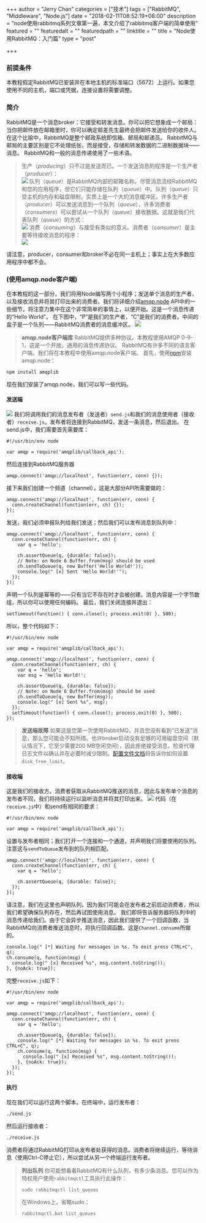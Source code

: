 +++
author = "Jerry Chan"
categories = ["技术"]
tags = ["RabbitMQ", "Middleware", "Node.js"]
date = "2018-02-11T08:52:19+08:00"
description = "node使用rabbitmq系列文章第一遍，本文介绍了rabbitmq客户端的简单使用"
featured = ""
featuredalt = ""
featuredpath = ""
linktitle = ""
title = "Node使用RabbitMQ：入门篇"
type = "post"

+++

### 前提条件

本教程假定RabbitMQ已安装并在本地主机的标准端口（5672）上运行。如果您使用不同的主机，端口或凭据，连接设置将需要调整。

### 简介

RabbitMQ是一个消息broker：它接受和转发消息。你可以把它想象成一个邮局：当你把邮件放在邮箱里时，你可以确定邮差先生最终会把邮件发送给你的收件人。在这个比喻中，RabbitMQ是整个邮政系统即信箱、邮局和邮递员。 RabbitMQ与邮局的主要区别是它不处理纸张，而是接受，存储和转发数据的二进制数据块——消息。 RabbitMQ和一般的消息传递使用了一些术语。

> 生产（_producing_）只不过是发送而已。一个发送消息的程序是一个生产者（_producer_）：  
> ![](/assets/blog/2018-02/producer.png) 队列（_queue_）是RabbitMQ内部的邮箱名称。尽管消息流经RabbitMQ和您的应用程序，但它们只能存储在队列（_queue_）中。队列（_queue_）只受主机的内存和磁盘限制，实质上是一个大的消息缓冲区。许多生产者（_producer_）可以发送消息到一个队列（_queue_），许多消费者（_consumers_）可以尝试从一个队列（_queue_）接收数据。这就是我们代表队列（_queue_）的方式：  
> ![](/assets/blog/2018-02/queue.png) 消费（_consuming_）与接受有类似的意义。消费者（_consumer_）是主要等待接收消息的程序：  
> ![](/assets/blog/2018-02/consumer.png)

请注意，producer，consumer和broker不必在同一主机上；事实上在大多数应用程序中都不会。

### (使用amqp.node客户端)

在本教程的这一部分，我们将用Node编写两个小程序；发送单个消息的生产者，以及接收消息并将其打印出来的消费者。我们将详细介绍[amqp.node](https://www.squaremobius.net/amqp.node/) API中的一些细节，将注意力集中在这个非常简单的事情上，以便开始。这是一个消息传递的“Hello World”。 在下图中，“P”是我们的生产者，“C”是我们的消费者。中间的盒子是一个队列——RabbitMQ消费者的消息缓冲区。 ![](/assets/blog/2018-02/python-one.png)

> **amqp.node客户端库** RabbitMQ提供多种协议。本教程使用AMQP 0-9-1，这是一个开放，通用的消息传递协议。 RabbitMQ有许多不同的语言客户端。我们将在本教程中使用amqp.node客户端。 首先，使用[npm](https://www.npmjs.com/)安装amqp.node：

    npm install amqplib


现在我们安装了amqp.node，我们可以写一些代码。

#### 发送端

![](/assets/blog/2018-02/sending.png) 我们将调用我们的消息发布者（发送者）`send.js`和我们的消息使用者（接收者）`receive.js`。发布者将连接到RabbitMQ，发送一条消息，然后退出。 在send.js中，我们需要首先需要库：

    #!/usr/bin/env node

    var amqp = require('amqplib/callback_api');


然后连接到RabbitMQ服务器

    amqp.connect('amqp://localhost', function(err, conn) {});


接下来我们创建一个频道（channel），这是大部分API所需要做的：

    amqp.connect('amqp://localhost', function(err, conn) {
      conn.createChannel(function(err, ch) {});
    });


发送，我们必须申报队列给我们发送；然后我们可以发布消息到队列中：

    amqp.connect('amqp://localhost', function(err, conn) {
      conn.createChannel(function(err, ch) {
        var q = 'hello';

        ch.assertQueue(q, {durable: false});
        // Note: on Node 6 Buffer.from(msg) should be used
        ch.sendToQueue(q, new Buffer('Hello World!'));
        console.log(" [x] Sent 'Hello World!'");
      });
    });


声明一个队列是幂等的——只有当它不存在时才会被创建。消息内容是一个字节数组，所以你可以使用任何编码。 最后，我们关闭连接并退出：

    setTimeout(function() { conn.close(); process.exit(0) }, 500);


所以，整个代码如下：

    #!/usr/bin/env node

    var amqp = require('amqplib/callback_api');

    amqp.connect('amqp://localhost', function(err, conn) {
      conn.createChannel(function(err, ch) {
        var q = 'hello';
        var msg = 'Hello World!';

        ch.assertQueue(q, {durable: false});
        // Note: on Node 6 Buffer.from(msg) should be used
        ch.sendToQueue(q, new Buffer(msg));
        console.log(" [x] Sent %s", msg);
      });
      setTimeout(function() { conn.close(); process.exit(0) }, 500);
    });


> **发送端故障** 如果这是您第一次使用RabbitMQ，并且您没有看到“已发送”消息，那么您可能会不知所措。也许broker启动没有足够的可用磁盘空间（默认情况下，它至少需要200 MB空闲空间），因此拒绝接受消息。检查代理日志文件以确认并在必要时减少限制。[配置文件文档](https://www.rabbitmq.com/configure.html#config-items)将告诉你如何设置`disk_free_limit`。

#### 接收端

这是我们的接收方。消费者获取从RabbitMQ推送的消息，因此与发布单个消息的发布者不同，我们将持续运行以监听消息并将其打印出来。 ![](https://www.geekare.com/wp-content/uploads/2017/11/receiving.png) 代码（在`receive.js`中）和send有相同的要求：

    #!/usr/bin/env node

    var amqp = require('amqplib/callback_api');


设置与发布者相同；我们打开一个连接和一个通道，并声明我们将要使用的队列。注意这与`sendToQueue`发布到的队列相匹配。

    amqp.connect('amqp://localhost', function(err, conn) {
      conn.createChannel(function(err, ch) {
        var q = 'hello';

        ch.assertQueue(q, {durable: false});
      });
    });


请注意，我们在这里也声明队列。因为我们可能会在发布者之前启动消费者，所以我们希望确保队列存在，然后再试图使用消息。 我们即将告诉服务器将队列中的消息传递给我们。由于它会异步推送消息，因此我们提供了一个回调函数，当RabbitMQ向消费者推送消息时，将执行回调函数。这是`Channel.consume`所做的。

    console.log(" [*] Waiting for messages in %s. To exit press CTRL+C", q);
    ch.consume(q, function(msg) {
      console.log(" [x] Received %s", msg.content.toString());
    }, {noAck: true});


完整`receive.js`如下：

    #!/usr/bin/env node

    var amqp = require('amqplib/callback_api');

    amqp.connect('amqp://localhost', function(err, conn) {
      conn.createChannel(function(err, ch) {
        var q = 'hello';

        ch.assertQueue(q, {durable: false});
        console.log(" [*] Waiting for messages in %s. To exit press CTRL+C", q);
        ch.consume(q, function(msg) {
          console.log(" [x] Received %s", msg.content.toString());
        }, {noAck: true});
      });
    });


#### 执行

现在我们可以运行这两个脚本。在终端中，运行发布者：

    ./send.js


然后运行接收者：

    ./receive.js


消费者将通过RabbitMQ打印从发布者处获得的消息。消费者将继续运行，等待消息（使用Ctrl-C停止它），所以尝试从另一个终端运行发布者。

> **列出队列** 你可能想看看RabbitMQ有什么队列，有多少条消息。您可以作为特权用户使用`rabbitmqctl`工具执行此操作：
>
>     sudo rabbitmqctl list_queues
>       
>
> 在Windows上，省略sudo：
>
>     rabbitmqctl.bat list_queues
>
